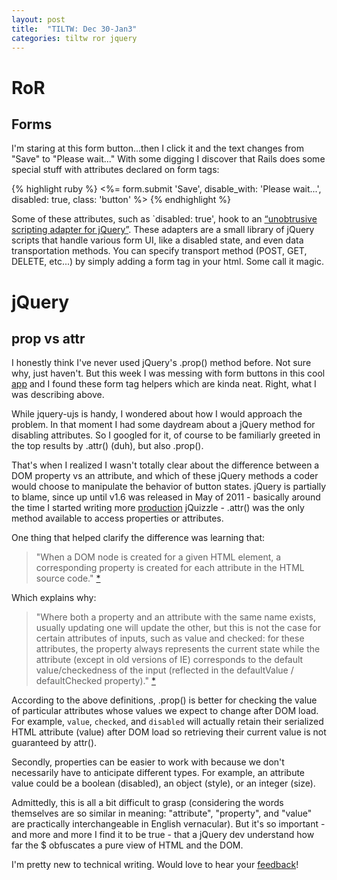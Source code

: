 ```yaml
---
layout: post
title:  "TILTW: Dec 30-Jan3"
categories: tiltw ror jquery
---
```


# RoR
## Forms 
I'm staring at this form button...then I click it and the text changes from "Save" to "Please wait..."  With some digging I discover that Rails does some special stuff with attributes declared on form tags:

{% highlight ruby %}
<%= form.submit 'Save', disable_with: 'Please wait...', disabled: true, class: 'button' %>
{% endhighlight %}

Some of these attributes, such as `disabled: true', hook to an [“unobtrusive scripting adapter for jQuery”](http://github.com/rails/jquery-ujs/).  These adapters are a small library of jQuery scripts that handle various form UI, like a disabled state, and even data transportation methods.  You can specify transport method (POST, GET, DELETE, etc...) by simply adding a form tag in your html. Some call it magic.

# jQuery

## prop vs attr
I honestly think I've never used jQuery's .prop() method before.  Not sure why, just haven't.  But this week I was messing with form buttons in this cool [app](http://www.scienceexchange.com) and I found these form tag helpers which are kinda neat.  Right,  what I was describing above.

While jquery-ujs is handy, I wondered about how I would approach the problem.  In that moment I had some daydream about a jQuery method for disabling attributes.  So I googled for it, of course to be familiarly greeted in the top results by .attr() (duh), but also .prop().

That's when I realized I wasn't totally clear about the difference between a DOM property vs an attribute, and which of these jQuery methods a coder would choose to manipulate the behavior of button states.  jQuery is partially to blame, since up until v1.6 was released in May of 2011 - basically around the time I started writing more  <a class="term-name" href="/glossary#production">production</a> jQuizzle - .attr() was the only method available to access properties or attributes.

One thing that helped clarify the difference was learning that:

> "When a DOM node is created for a given HTML element, a corresponding property is created for each attribute in the HTML source code." [*](http://stackoverflow.com/questions/6003819/properties-and-attributes-in-html)

Which explains why:

> "Where both a property and an attribute with the same name exists, usually updating one will update the other, but this is not the case for certain attributes of inputs, such as value and checked: for these attributes, the property always represents the current state while the attribute (except in old versions of IE) corresponds to the default value/checkedness of the input (reflected in the defaultValue / defaultChecked property)." [*](http://stackoverflow.com/questions/5874652/prop-vs-attr)

According to the above definitions, .prop() is better for checking the value of particular attributes whose values we expect to change after DOM load.  For example, `value`, `checked`, and `disabled` will actually retain their serialized HTML attribute (value) after DOM load so retrieving their current value is not guaranteed by attr().  

Secondly, properties can be easier to work with because we don't necessarily have to anticipate different types. For example, an attribute value could be a boolean (disabled), an object (style), or an integer (size).

Admittedly, this is all a bit difficult to grasp (considering the words themselves are so similar in meaning: "attribute", "property", and "value" are practically interchangeable in English vernacular). But it's so important - and more and more I find it to be true - that a jQuery dev understand how far the $ obfuscates a pure view of HTML and the DOM.

I'm pretty new to technical writing. Would love to hear your [feedback](http://twitter.com/internetross)!